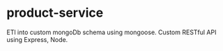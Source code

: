 # product-service

ETl into custom mongoDb schema using mongoose. Custom RESTful API using Express, Node.
